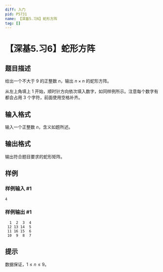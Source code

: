 ```yaml
---
diff: 入门
pid: P5731
name: 【深基5.习6】蛇形方阵
tag: []
---
```

# 【深基5.习6】蛇形方阵
## 题目描述

给出一个不大于 $9$ 的正整数 $n$，输出 $n\times n$ 
的蛇形方阵。

从左上角填上 $1$ 开始，顺时针方向依次填入数字，如同样例所示。注意每个数字有都会占用 $3$ 个字符，前面使用空格补齐。
## 输入格式

输入一个正整数 $n$，含义如题所述。
## 输出格式

输出符合题目要求的蛇形矩阵。
## 样例

### 样例输入 #1
```
4
```
### 样例输出 #1
```
  1  2  3  4
 12 13 14  5
 11 16 15  6
 10  9  8  7
```
## 提示

数据保证，$1 \leq n \leq 9$。
